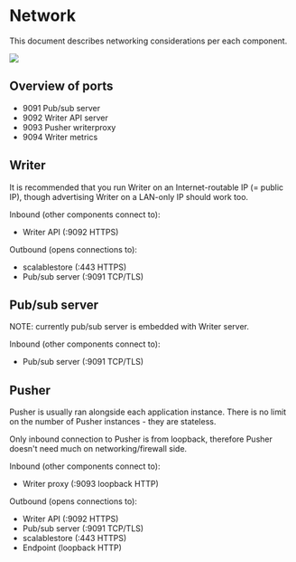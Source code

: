 Network
=======

This document describes networking considerations per each component.

![](diagram.png)

Overview of ports
-----------------

- 9091 Pub/sub server
- 9092 Writer API server
- 9093 Pusher writerproxy
- 9094 Writer metrics

Writer
------

It is recommended that you run Writer on an Internet-routable IP (= public IP),
though advertising Writer on a LAN-only IP should work too.


Inbound (other components connect to):

- Writer API (:9092 HTTPS)

Outbound (opens connections to):

- scalablestore (:443 HTTPS)
- Pub/sub server (:9091 TCP/TLS)


Pub/sub server
--------------

NOTE: currently pub/sub server is embedded with Writer server.

Inbound (other components connect to):

- Pub/sub server (:9091 TCP/TLS)


Pusher
------

Pusher is usually ran alongside each application instance. There is no limit
on the number of Pusher instances - they are stateless.

Only inbound connection to Pusher is from loopback, therefore Pusher doesn't need
much on networking/firewall side.

Inbound (other components connect to):

- Writer proxy (:9093 loopback HTTP)

Outbound (opens connections to):

- Writer API (:9092 HTTPS)
- Pub/sub server (:9091 TCP/TLS)
- scalablestore (:443 HTTPS)
- Endpoint (loopback HTTP)
